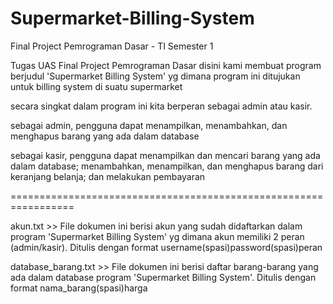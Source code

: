 # Supermarket-Billing-System
Final Project Pemrograman Dasar - TI Semester 1

Tugas UAS Final Project Pemrograman Dasar
disini kami membuat program berjudul 'Supermarket Billing System' yg dimana program ini ditujukan untuk billing system di suatu supermarket

secara singkat dalam program ini kita berperan sebagai admin atau kasir.

sebagai admin, pengguna dapat menampilkan, menambahkan, dan menghapus barang yang ada dalam database

sebagai kasir, pengguna dapat menampilkan dan mencari barang yang ada dalam database; menambahkan, menampilkan, dan menghapus barang dari keranjang belanja; dan melakukan pembayaran

=================================================================

akun.txt >> File dokumen ini berisi akun yang sudah didaftarkan dalam program 'Supermarket Billing System' yg dimana akun memiliki 2 peran (admin/kasir). Ditulis dengan format username(spasi)password(spasi)peran

database_barang.txt >> File dokumen ini berisi daftar barang-barang yang ada dalam database program 'Supermarket Billing System'. Ditulis dengan format nama_barang(spasi)harga
